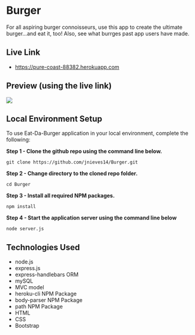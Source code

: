 # Burger

For all aspiring burger connoisseurs, use this app to create the ultimate burger...and eat it, too!
Also, see what burrges past app users have made. 

## Live Link
 - https://pure-coast-88382.herokuapp.com

## Preview (using the live link)

![](public/assets/img/burger-preview.gif)

## Local Environment Setup
To use Eat-Da-Burger application in your local environment, complete the following:

**Step 1 - Clone the github repo using the command line below.**
```
git clone https://github.com/jnieves14/Burger.git
```
**Step 2 - Change directory to the cloned repo folder.**
```
cd Burger
```
**Step 3 - Install all required NPM packages.**
```
npm install
```
**Step 4 - Start the application server using the command line below**
```
node server.js
```

## Technologies Used

- node.js
- express.js
- express-handlebars ORM
- mySQL
- MVC model
- heroku-cli NPM Package
- body-parser NPM Package
- path NPM Package
- HTML
- CSS
- Bootstrap
